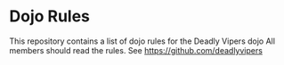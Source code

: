 Dojo Rules
==========

This repository contains a list of dojo rules for the Deadly Vipers dojo
All members should read the rules.
See https://github.com/deadlyvipers
